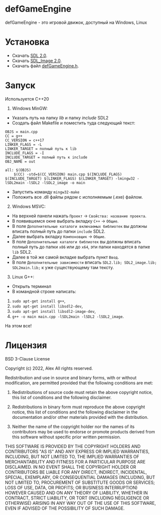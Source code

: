 # defGameEngine
defGameEngine - это игровой движок, доступный на Windows, Linux

# Установка

- Скачать [SDL 2.0](https://github.com/libsdl-org/SDL/releases/tag/release-2.24.0).
- Скачать [SDL_Image 2.0](https://github.com/libsdl-org/SDL_image/releases).
- Скачать файл [defGameEngine.h](https://raw.githubusercontent.com/defini7/defGameEngine/master/defGameEngine.h).

# Запуск

Используется C++20

1. Windows MinGW:
- Указать путь на папку *lib* и папку *include* SDL2
- Создать файл Makefile и поместить туда следующий текст:
```
OBJS = main.cpp
CC = g++
CC_VERSION = c++17
LINKER_FLAGS = -L
LINKER_TARGET = полный путь к lib
INCLUDE_FLAGS = -I
INCLUDE_TARGET = полный путь к include
OBJ_NAME = out

all: $(OBJS)
	$(CC) -std=$(CC_VERSION) main.cpp $(INCLUDE_FLAGS) $(INCLUDE_TARGET) $(LINKER_FLAGS) $(LINKER_TARGET) -lmingw32 -lSDL2main -lSDL2 -lSDL2_image -o main
```
- Запустить команду `mingw32-make`
- Положить все .dll файлы рядом с исполняемым (.exe) файлом.

2. Windows MSVC:
- На верхней панели нажать ``Проект`` -> ``Свойства: название проекта``.
- В появившемся окне выбрать вкладку ``C++`` -> ``Общие``.
- В поле ``Дополнительные каталоги включаемых библиотек`` вы должны вписать полный путь до папки ```include``` SDL2.
- Далее выбрать вкладку ``Компоновщик`` -> ``Общие``.
- В поле ``Дополнительные каталоги библиотек`` вы должны вписать полный путь до папки ``x86`` или до ``x64``, эти папки находятся в папке ``lib`` SDL2.
- Далее в той же самой вкладке выбрать пункт ``Ввод``.
- В поле ``Дополнительные зависимости`` вписать ```SDL2.lib; SDL2_image.lib; SDL2main.lib;``` к уже существующему там тексту.

3. Linux G++:
- Открыть терминал
- В командной строке написать: 
1) ```sudo apt-get install g++```,
2) ```sudo apt-get install libsdl2-dev```,
3) ```sudo apt-get install libsdl2-image-dev```,
4) ```g++ -o main main.cpp -lSDL2main -lSDL2 -lSDL2_image```.

На этом все!

# Лицензия

BSD 3-Clause License

Copyright (c) 2022, Alex
All rights reserved.

Redistribution and use in source and binary forms, with or without
modification, are permitted provided that the following conditions are met:

1. Redistributions of source code must retain the above copyright notice, this
   list of conditions and the following disclaimer.

2. Redistributions in binary form must reproduce the above copyright notice,
   this list of conditions and the following disclaimer in the documentation
   and/or other materials provided with the distribution.

3. Neither the name of the copyright holder nor the names of its
   contributors may be used to endorse or promote products derived from
   this software without specific prior written permission.

THIS SOFTWARE IS PROVIDED BY THE COPYRIGHT HOLDERS AND CONTRIBUTORS "AS IS"
AND ANY EXPRESS OR IMPLIED WARRANTIES, INCLUDING, BUT NOT LIMITED TO, THE
IMPLIED WARRANTIES OF MERCHANTABILITY AND FITNESS FOR A PARTICULAR PURPOSE ARE
DISCLAIMED. IN NO EVENT SHALL THE COPYRIGHT HOLDER OR CONTRIBUTORS BE LIABLE
FOR ANY DIRECT, INDIRECT, INCIDENTAL, SPECIAL, EXEMPLARY, OR CONSEQUENTIAL
DAMAGES (INCLUDING, BUT NOT LIMITED TO, PROCUREMENT OF SUBSTITUTE GOODS OR
SERVICES; LOSS OF USE, DATA, OR PROFITS; OR BUSINESS INTERRUPTION) HOWEVER
CAUSED AND ON ANY THEORY OF LIABILITY, WHETHER IN CONTRACT, STRICT LIABILITY,
OR TORT (INCLUDING NEGLIGENCE OR OTHERWISE) ARISING IN ANY WAY OUT OF THE USE
OF THIS SOFTWARE, EVEN IF ADVISED OF THE POSSIBILITY OF SUCH DAMAGE.
